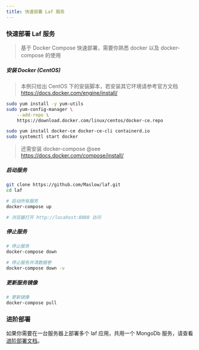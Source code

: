 ```yaml
---
title: 快速部署 Laf 服务
---
```


### 快速部署 Laf 服务

> 基于 Docker Compose 快速部署，需要你熟悉 docker 以及 docker-compose 的使用

##### 安装 Docker  (CentOS)

> 本例只给出 CentOS 下的安装脚本，若安装其它环境请参考官方文档 https://docs.docker.com/engine/install/

```sh
sudo yum install -y yum-utils
sudo yum-config-manager \
    --add-repo \
    https://download.docker.com/linux/centos/docker-ce.repo

sudo yum install docker-ce docker-ce-cli containerd.io
sudo systemctl start docker

```

> 还需安装 docker-compose @see  https://docs.docker.com/compose/install/

##### 启动服务

```sh
git clone https://github.com/Maslow/laf.git
cd laf

# 启动所有服务
docker-compose up

# 浏览器打开 http://locahost:8080 访问

```

##### 停止服务

```sh
# 停止服务
docker-compose down

# 停止服务并清数据卷
docker-compose down -v
```

##### 更新服务镜像

```sh
# 更新镜像
docker-compose pull
```

### 进阶部署

如果你需要在一台服务器上部署多个 laf 应用，共用一个 MongoDb 服务，请查看[进阶部署文档](./advanced.md)。